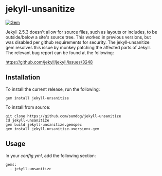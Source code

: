 jekyll-unsanitize
=================

[![Gem](https://img.shields.io/gem/v/formatador.svg?style=plastic)]()

Jekyll 2.5.3 doesn't allow for source files, such as layouts or includes, to be outside/below a site's source tree. This worked in previous versions, but was disabled per github requirements for security. The jekyll-unsanitize gem resolves this issue by monkey patching the affected parts of Jekyll. The relevant bug report can be found at the following:

https://github.com/jekyll/jekyll/issues/3248

Installation
------------

To install the current release, run the following:

    gem install jekyll-unsanitize

To install from source:

    git clone https://github.com/sumdog/jekyll-unsanitize
    cd jekyll-unsanitize
    gem build jekyll-unsanitize.gemspec
    gem install jekyll-unsanitize-<version>.gem

Usage
-----

In your _config.yml_, add the following section:

    gems: 
      - jekyll-unsanitize
